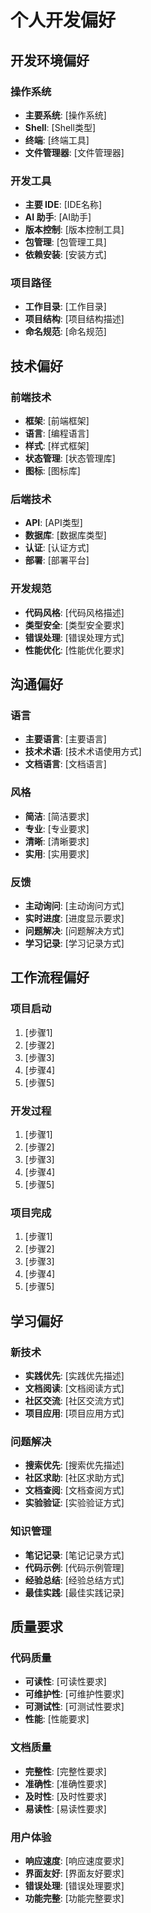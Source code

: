 # 个人开发偏好

## 开发环境偏好
### 操作系统
- **主要系统**: [操作系统]
- **Shell**: [Shell类型]
- **终端**: [终端工具]
- **文件管理器**: [文件管理器]

### 开发工具
- **主要 IDE**: [IDE名称]
- **AI 助手**: [AI助手]
- **版本控制**: [版本控制工具]
- **包管理**: [包管理工具]
- **依赖安装**: [安装方式]

### 项目路径
- **工作目录**: [工作目录]
- **项目结构**: [项目结构描述]
- **命名规范**: [命名规范]

## 技术偏好
### 前端技术
- **框架**: [前端框架]
- **语言**: [编程语言]
- **样式**: [样式框架]
- **状态管理**: [状态管理库]
- **图标**: [图标库]

### 后端技术
- **API**: [API类型]
- **数据库**: [数据库类型]
- **认证**: [认证方式]
- **部署**: [部署平台]

### 开发规范
- **代码风格**: [代码风格描述]
- **类型安全**: [类型安全要求]
- **错误处理**: [错误处理方式]
- **性能优化**: [性能优化要求]

## 沟通偏好
### 语言
- **主要语言**: [主要语言]
- **技术术语**: [技术术语使用方式]
- **文档语言**: [文档语言]

### 风格
- **简洁**: [简洁要求]
- **专业**: [专业要求]
- **清晰**: [清晰要求]
- **实用**: [实用要求]

### 反馈
- **主动询问**: [主动询问方式]
- **实时进度**: [进度显示要求]
- **问题解决**: [问题解决方式]
- **学习记录**: [学习记录方式]

## 工作流程偏好
### 项目启动
1. [步骤1]
2. [步骤2]
3. [步骤3]
4. [步骤4]
5. [步骤5]

### 开发过程
1. [步骤1]
2. [步骤2]
3. [步骤3]
4. [步骤4]
5. [步骤5]

### 项目完成
1. [步骤1]
2. [步骤2]
3. [步骤3]
4. [步骤4]
5. [步骤5]

## 学习偏好
### 新技术
- **实践优先**: [实践优先描述]
- **文档阅读**: [文档阅读方式]
- **社区交流**: [社区交流方式]
- **项目应用**: [项目应用方式]

### 问题解决
- **搜索优先**: [搜索优先描述]
- **社区求助**: [社区求助方式]
- **文档查阅**: [文档查阅方式]
- **实验验证**: [实验验证方式]

### 知识管理
- **笔记记录**: [笔记记录方式]
- **代码示例**: [代码示例管理]
- **经验总结**: [经验总结方式]
- **最佳实践**: [最佳实践记录]

## 质量要求
### 代码质量
- **可读性**: [可读性要求]
- **可维护性**: [可维护性要求]
- **可测试性**: [可测试性要求]
- **性能**: [性能要求]

### 文档质量
- **完整性**: [完整性要求]
- **准确性**: [准确性要求]
- **及时性**: [及时性要求]
- **易读性**: [易读性要求]

### 用户体验
- **响应速度**: [响应速度要求]
- **界面友好**: [界面友好要求]
- **错误处理**: [错误处理要求]
- **功能完整**: [功能完整要求]
